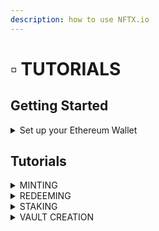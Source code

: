 ```yaml
---
description: how to use NFTX.io
---
```


# ▫ TUTORIALS

## Getting Started

<details>

<summary>Set up your Ethereum Wallet</summary>

<mark style="color:green;"></mark>[MetaMask - Install Guide](https://cryptobriefing.com/metamask-beginner-guide/)

[MetaMask - Fund your Wallet with ETH](https://metamask.zendesk.com/hc/en-us/articles/360058239311-Directly-buying-tokens-with-on-ramps-in-MetaMask)

Connect your MetaMask Wallet to the Marketplace using tutorial below.

</details>

## Tutorials

<details>

<summary>MINTING</summary>

By adding your NFT to an NFTX vault you mint an ERC-20 token (vToken) that has a 1:1 claim on a random NFT inside the vault.

Unlike a non-fungible token (NFT), an ERC-20 is fungible (all tokens are the same) and this allows it to be:

* Instantly sold at an AMM (like Sushiswap)&#x20;
* Pooled in an AMM to earn trading fees
* Staking
* Used as collateral to borrow stablecoins

vTokens can be used to redeem a random vault NFT at any time.

[MINTING STEP-BY-STEP TUTORIAL ](https://docs.nftx.io/tutorials/minting#minting-step-by-step)

</details>

<details>

<summary>REDEEMING</summary>

Redemptions allow users to take ownership of an underlying NFT from within a vault. This means that a user can go to an AMM like Sushiswap, purchase a single vToken like PUNK and use that token to claim a random CryptoPunk from the [PHUNK Vault](https://nftx.io/vault/0xb39185e33e8c28e0bb3dbbce24da5dea6379ae91/redeem/).

For an additional fee, usually 5% (1.05 vTokens), users are able to select a specific NFT from the vault.

[REDEEMING STEP-BY-STEP TUTORIAL](https://docs.nftx.io/tutorials/redeeming#redeeming-step-by-step)

</details>

<details>

<summary>STAKING</summary>

To stake on NFTX you first need to get a token for one of the NFTX vaults. In this example we're going to look at the AVASTR vault.

[STAKING STEP-BY-STEP TUTORIAL](https://docs.nftx.io/tutorials/staking#get-a-vtoken)

</details>

<details>

<summary>VAULT CREATION</summary>

Vault creation is at the heart of the NFTX protocol and allows users and content creators to begin [minting](broken-reference) fungible ERC20 tokens for any NFT.

By creating NFT-backed ERC20 tokens, users can create liquid markets for otherwise illiquid NFTs whilst also earning fees and rewards from liquidity provision.

Protocol fees have been introduced in V2 of the NFTX.

[VAULT CREATION STEP-BY-STEP TUTORIAL](https://docs.nftx.io/tutorials/vault-creation#vault-creation-step-by-step)

</details>
